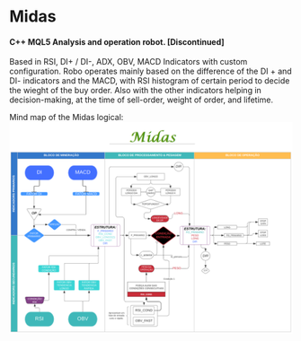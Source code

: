 # Midas
#### C++ MQL5 Analysis and operation robot. [Discontinued]
Based in RSI, DI+ / DI-, ADX, OBV, MACD Indicators with custom configuration.
Robo operates mainly based on the difference of the DI + and DI- indicators and the MACD, with RSI histogram of certain period to decide the wieght of the buy order. Also with the other indicators helping in decision-making, at the time of sell-order, weight of order, and lifetime.

Mind map of the Midas logical:
![alt text](https://raw.githubusercontent.com/le0nard01/Midas/main/midas.png)